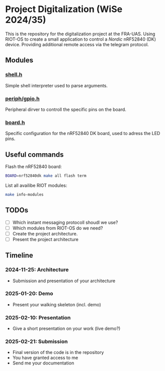 # Project Digitalization (WiSe 2024/35)

This is the repository for the digitalization project at the FRA-UAS. Using RIOT-OS to create a small application to control a *Nordic* nRF52840 (DK) device. Providing additional remote access via the telegram protocol.

## Modules

### [shell.h](https://doc.riot-os.org/group__sys__shell.html)

Simple shell interpreter used to parse arguments.

### [periph/gpio.h](https://doc.riot-os.org/group__drivers__periph__gpio.html)

Peripheral dirver to controll the specific pins on the board.

### [board.h](https://doc.riot-os.org/group__boards__nrf52840dk.html)

Specific configuration for the nRF52840 DK board, used to adress the LED pins.

## Useful commands

Flash the nRF52840 board:

```bash
BOARD=nrf52840dk make all flash term
```

List all availibe RIOT modules:

```bash
make info-modules
```

## TODOs

- [ ] Which instant messaging protocoll shoudl we use?
- [ ] Which modules from RIOT-OS do we need?
- [ ] Create the project architecture.
- [ ] Present the project architecture

## Timeline

### 2024-11-25: Architecture

- Submission and presentation of your architecture

### 2025-01-20: Demo

- Present your walking skeleton (incl. demo)

### 2025-02-10: Presentation 

- Give a short presentation on your work (live demo?)

### 2025-02-21: Submission

- Final version of the code is in the repository
- You have granted access to me
- Send me your documentation

